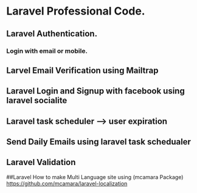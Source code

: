 # Laravel Professional Code.
## Laravel Authentication.
### Login with email or mobile.
## Larvel Email Verification using Mailtrap
## Laravel Login and Signup with facebook using laravel socialite
## Laravel task scheduler --> user expiration
## Send Daily Emails using laravel task schedualer
## Laravel Validation 
##Laravel How to make Multi Language site using (mcamara Package)
https://github.com/mcamara/laravel-localization





